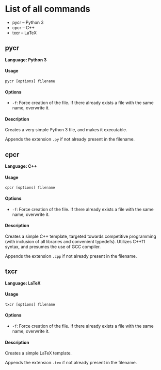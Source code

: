 # List of all commands

- pycr – Python 3
- cpcr – C++
- txcr – LaTeX

## pycr

**Language: Python 3**

#### Usage

    pycr [options] filename

#### Options

- `-f`: Force creation of the file. If there already exists a file with the same name, overwrite it.

#### Description

Creates a very simple Python 3 file, and makes it executable.

Appends the extension `.py` if not already present in the filename.

## cpcr

**Language: C++**

#### Usage

    cpcr [options] filename

#### Options

- `-f`: Force creation of the file. If there already exists a file with the same name, overwrite it.

#### Description

Creates a simple C++ template, targeted towards competitive programming (with inclusion of all libraries and convenient typedefs). Utilizes C++11 syntax, and presumes the use of GCC compiler.

Appends the extension `.cpp` if not already present in the filename.

## txcr

**Language: LaTeX**

#### Usage
    
    txcr [options] filename 

#### Options

- `-f`: Force creation of the file. If there already exists a file with the same name, overwrite it.

#### Description

Creates a simple LaTeX template.

Appends the extension `.tex` if not already present in the filename.
